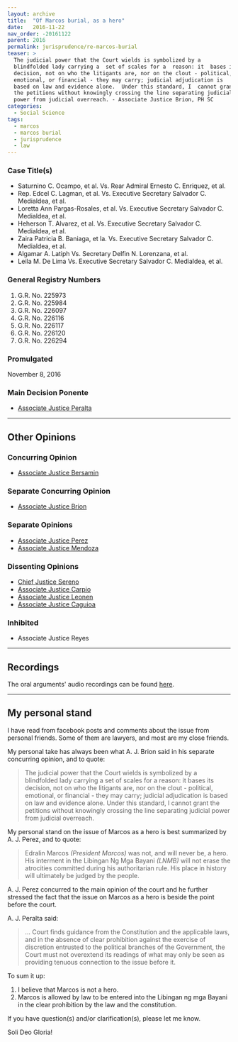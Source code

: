 ```yaml
---
layout: archive
title:  "Of Marcos burial, as a hero"
date:   2016-11-22
nav_order: -20161122
parent: 2016
permalink: jurisprudence/re-marcos-burial
teaser: >
  The judicial power that the Court wields is symbolized by a
  blindfolded lady carrying a  set of scales for a  reason: it  bases its
  decision, not on who the litigants are, nor on the clout - political,
  emotional, or financial - they may carry; judicial adjudication is
  based on law and evidence alone.  Under this standard, I  cannot grant
  the petitions without knowingly crossing the line separating judicial
  power from judicial overreach. - Associate Justice Brion, PH SC
categories:
  - Social Science
tags:
  - marcos
  - marcos burial
  - jurisprudence
  - law
---
```


### Case Title(s)

- Saturnino C. Ocampo, et al. Vs. Rear Admiral Ernesto C. Enriquez, et al.
- Rep. Edcel C. Lagman, et al. Vs. Executive Secretary Salvador C. Medialdea, et al.
- Loretta Ann Pargas-Rosales, et al. Vs. Executive Secretary Salvador C. Medialdea, et al.
- Heherson T. Alvarez, et al. Vs. Executive Secretary Salvador C. Medialdea, et al.
- Zaira Patricia B. Baniaga, et la. Vs. Executive Secretary Salvador C. Medialdea, et al.
- Algamar A. Latiph Vs. Secretary Delfin N. Lorenzana, et al.
- Leila M. De Lima Vs. Executive Secretary Salvador C. Medialdea, et al.

### General Registry Numbers

1.  G.R. No. 225973
2.  G.R. No. 225984
3.  G.R. No. 226097
4.  G.R. No. 226116
5.  G.R. No. 226117
6.  G.R. No. 226120
7.  G.R. No. 226294

### Promulgated

November 8, 2016

### Main Decision Ponente

- [Associate Justice Peralta](http://sc.judiciary.gov.ph/jurisprudence/2016/november2016/225973.pdf)

---

## Other Opinions

### Concurring Opinion

- [Associate Justice Bersamin](http://sc.judiciary.gov.ph/jurisprudence/2016/november2016/225973_bersamin.pdf)

### Separate Concurring Opinion

- [Associate Justice Brion](http://sc.judiciary.gov.ph/jurisprudence/2016/november2016/225973_brion.pdf)

### Separate Opinions

- [Associate Justice Perez](http://sc.judiciary.gov.ph/jurisprudence/2016/november2016/225973_perez.pdf)
- [Associate Justice Mendoza](http://sc.judiciary.gov.ph/jurisprudence/2016/november2016/225973_mendoza.pdf)

### Dissenting Opinions

- [Chief Justice Sereno](http://sc.judiciary.gov.ph/jurisprudence/2016/november2016/225973_sereno.pdf)
- [Associate Justice Carpio](http://sc.judiciary.gov.ph/jurisprudence/2016/november2016/225973_carpio.pdf)
- [Associate Justice Leonen](http://sc.judiciary.gov.ph/jurisprudence/2016/november2016/225973_leonen.pdf)
- [Associate Justice Caguioa](http://sc.judiciary.gov.ph/jurisprudence/2016/november2016/225973_caguioa.pdf)

### Inhibited 

- Associate Justice Reyes

---

## Recordings

The oral arguments' audio recordings can be found
[here](http://sc.judiciary.gov.ph/microsite/marcos/audio-recording.html).

---

## My personal stand

I have read from facebook posts and comments about the issue from
personal friends. Some of them are lawyers, and most are my close
friends.

My personal take has always been what A. J. Brion said in his separate
concurring opinion, and to quote:

> The judicial power that the Court wields is symbolized by a
> blindfolded lady carrying a  set of scales for a  reason: it  bases its
> decision, not on who the litigants are, nor on the clout - political,
> emotional, or financial - they may carry; judicial adjudication is
> based on law and evidence alone.  Under this standard, I  cannot grant
> the petitions without knowingly crossing the line separating judicial
> power from judicial overreach. 

My personal stand on the issue of Marcos as a hero is best summarized by
A. J. Perez, and to quote:

> Edralin Marcos _(President Marcos)_ was not, and will never be, a hero.
> His interment in the Libingan Ng Mga Bayani _(LNMB)_ will not erase the
> atrocities committed during his authoritarian rule. His place in
> history will ultimately be judged by the people.

A. J. Perez concurred to the main opinion of the court and he further
stressed the fact that the issue on Marcos as a hero is beside the point
before the court.

A. J. Peralta said:

> ... Court finds guidance from the Constitution and the applicable laws,
> and in the absence of clear prohibition against the exercise of
> discretion entrusted to the political branches of the Government, the
> Court must not overextend its readings of what may only be seen as
> providing tenuous connection to the issue before it.

To sum it up:

1.  I believe that Marcos is not a hero.
2.  Marcos is allowed by law to be entered into the Libingan ng mga Bayani
    in the clear prohibition by the law and the constitution.

If you have question(s) and/or clarification(s), please let me know.

Soli Deo Gloria!
